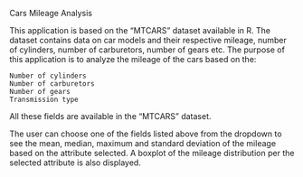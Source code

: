
Cars Mileage Analysis

This application is based on the “MTCARS” dataset available in R. The dataset contains data on car models and their respective mileage, number of cylinders, number of carburetors, number of gears etc. The purpose of this application is to analyze the mileage of the cars based on the:

    Number of cylinders
    Number of carburetors
    Number of gears
    Transmission type

All these fields are available in the “MTCARS” dataset.

The user can choose one of the fields listed above from the dropdown to see the mean, median, maximum and standard deviation of the mileage based on the attribute selected. A boxplot of the mileage distribution per the selected attribute is also displayed.
